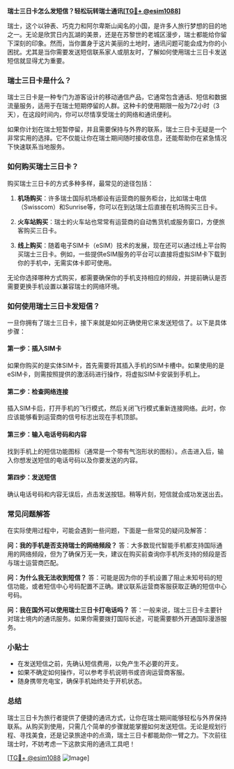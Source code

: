 **瑞士三日卡怎么发短信？轻松玩转瑞士通讯[[TG💪+ @esim1088](https://t.me/s/esim1088)]**

瑞士，这个以钟表、巧克力和阿尔卑斯山闻名的小国，是许多人旅行梦想的目的地之一。无论是欣赏日内瓦湖的美景，还是在苏黎世的老城区漫步，瑞士都能给你留下深刻的印象。然而，当你置身于这片美丽的土地时，通讯问题可能会成为你的小困扰。尤其是当你需要发送短信联系家人或朋友时，了解如何使用瑞士三日卡发送短信就显得尤为重要。

### 瑞士三日卡是什么？

瑞士三日卡是一种专门为游客设计的移动通信产品，它通常包含通话、短信和数据流量服务，适用于在瑞士短期停留的人群。这种卡的使用期限一般为72小时（3天），在这段时间内，你可以尽情享受瑞士的网络和通讯便利。

如果你计划在瑞士短暂停留，并且需要保持与外界的联系，瑞士三日卡无疑是一个非常实用的选择。它不仅能让你在瑞士期间随时接收信息，还能帮助你在紧急情况下快速联系当地服务。

### 如何购买瑞士三日卡？

购买瑞士三日卡的方式多种多样，最常见的途径包括：

1. **机场购买**：许多瑞士国际机场都设有运营商的服务柜台，比如瑞士电信（Swisscom）和Sunrise等，你可以在到达瑞士后直接在机场购买三日卡。
   
2. **火车站购买**：瑞士的火车站也常常有运营商的自动售货机或服务窗口，方便旅客购买三日卡。

3. **线上购买**：随着电子SIM卡（eSIM）技术的发展，现在还可以通过线上平台购买瑞士三日卡。例如，一些提供eSIM服务的平台可以直接将虚拟SIM卡下载到你的手机中，无需实体卡即可使用。

无论你选择哪种方式购买，都需要确保你的手机支持相应的频段，并提前确认是否需要更换手机设置以兼容瑞士的网络环境。

### 如何使用瑞士三日卡发短信？

一旦你拥有了瑞士三日卡，接下来就是如何正确使用它来发送短信了。以下是具体步骤：

#### 第一步：插入SIM卡

如果你购买的是实体SIM卡，首先需要将其插入手机的SIM卡槽中。如果使用的是eSIM卡，则需按照提供的激活码进行操作，将虚拟SIM卡安装到手机上。

#### 第二步：检查网络连接

插入SIM卡后，打开手机的飞行模式，然后关闭飞行模式重新连接网络。此时，你应该能够看到运营商的信号标志出现在手机顶部。

#### 第三步：输入电话号码和内容

找到手机上的短信功能图标（通常是一个带有气泡形状的图标）。点击进入后，输入你想发送短信的电话号码以及你要发送的内容。

#### 第四步：发送短信

确认电话号码和内容无误后，点击发送按钮。稍等片刻，短信就会成功发送出去。

### 常见问题解答

在实际使用过程中，可能会遇到一些问题，下面是一些常见的疑问及解答：

**问：我的手机是否支持瑞士的网络频段？**
答：大多数现代智能手机都支持国际通用的网络频段，但为了确保万无一失，建议在购买前查询你手机所支持的频段是否与瑞士运营商匹配。

**问：为什么我无法收到短信？**
答：可能是因为你的手机设置了阻止未知号码的短信功能，或者短信中心号码配置不正确。建议联系运营商客服获取正确的短信中心号码。

**问：我在国外可以使用瑞士三日卡打电话吗？**
答：一般来说，瑞士三日卡主要针对瑞士境内的通讯服务。如果你需要拨打国际长途，可能需要额外开通国际漫游服务。

### 小贴士

- 在发送短信之前，先确认短信费用，以免产生不必要的开支。
- 如果不确定如何操作，可以参考手机说明书或咨询运营商客服。
- 随身携带充电宝，确保手机始终处于开机状态。

### 总结

瑞士三日卡为旅行者提供了便捷的通讯方式，让你在瑞士期间能够轻松与外界保持联系。从购买到使用，只需几个简单的步骤就能掌握如何发送短信。无论是规划行程、寻找美食，还是记录旅途中的点滴，瑞士三日卡都能助你一臂之力。下次前往瑞士时，不妨考虑一下这款实用的通讯工具吧！

[[TG💪+ @esim1088](https://t.me/s/esim1088) ![Image](https://i.postimg.cc/4NQfJmqS/Snipaste-2025-05-13-00-14-12.png)]